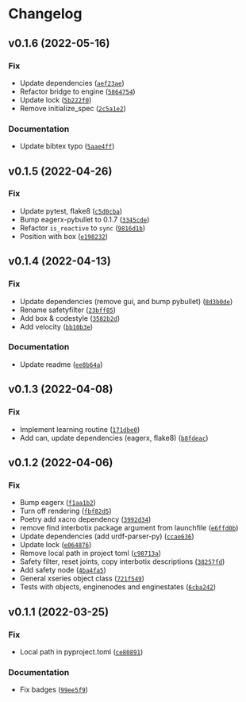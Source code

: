 # Changelog

<!--next-version-placeholder-->

## v0.1.6 (2022-05-16)
### Fix
* Update dependencies ([`aef23ae`](https://github.com/eager-dev/eagerx_interbotix/commit/aef23ae0a89427ca3fe77b12db91dca494f0d881))
* Refactor bridge to engine ([`5864754`](https://github.com/eager-dev/eagerx_interbotix/commit/586475442aafdf33a2790f796a0eab8a455a4372))
* Update lock ([`5b222f0`](https://github.com/eager-dev/eagerx_interbotix/commit/5b222f0a82a72e0cc933c33b2caec668c83075f0))
* Remove initialize_spec ([`2c5a1e2`](https://github.com/eager-dev/eagerx_interbotix/commit/2c5a1e274b185b7a52352bdd4ea64e357b274cd1))

### Documentation
* Update  bibtex typo ([`5aae4ff`](https://github.com/eager-dev/eagerx_interbotix/commit/5aae4ff22a41d4cfd49e7ae04a9596c00829c850))

## v0.1.5 (2022-04-26)
### Fix
* Update pytest, flake8 ([`c5d0cba`](https://github.com/eager-dev/eagerx_interbotix/commit/c5d0cba010570e27f84086dc000fe44e562c2912))
* Bump eagerx-pybullet to 0.1.7 ([`3345cde`](https://github.com/eager-dev/eagerx_interbotix/commit/3345cde06c03aa75c5d4e67a405147b2b7b7bda2))
* Refactor `is_reactive` to `sync` ([`9816d1b`](https://github.com/eager-dev/eagerx_interbotix/commit/9816d1bcad821893abca168abc92a6c860a7af8d))
* Position with box ([`e198232`](https://github.com/eager-dev/eagerx_interbotix/commit/e198232f8b7b7449c5d2887dc45ae0238f5e1911))

## v0.1.4 (2022-04-13)
### Fix
* Update dependencies (remove gui, and bump pybullet) ([`8d3b0de`](https://github.com/eager-dev/eagerx_interbotix/commit/8d3b0deabc3e94e4792c60756e46592fb5b49471))
* Rename safetyfilter ([`23bff85`](https://github.com/eager-dev/eagerx_interbotix/commit/23bff85fb2f65d82999d7ebcd4edae5f4a168577))
* Add box & codestyle ([`3582b2d`](https://github.com/eager-dev/eagerx_interbotix/commit/3582b2d5e4858329aa588efa6df8f3df7fbe8fdd))
* Add velocity ([`bb10b3e`](https://github.com/eager-dev/eagerx_interbotix/commit/bb10b3e161dd1df859609cae152059349105f265))

### Documentation
* Update readme ([`ee8b64a`](https://github.com/eager-dev/eagerx_interbotix/commit/ee8b64a37ab559e23f940ba881bc8ef32d8964e2))

## v0.1.3 (2022-04-08)
### Fix
* Implement learning routine ([`171dbe0`](https://github.com/eager-dev/eagerx_interbotix/commit/171dbe0e70225359a744346270b1ac6841def9f1))
* Add can, update dependencies (eagerx, flake8) ([`b8fdeac`](https://github.com/eager-dev/eagerx_interbotix/commit/b8fdeac69d9d2ca6673f6c76ecbac1eaf67e7861))

## v0.1.2 (2022-04-06)
### Fix
* Bump eagerx ([`f1aa1b2`](https://github.com/eager-dev/eagerx_interbotix/commit/f1aa1b28ace77a0f669d917cc83918cfa2462936))
* Turn off rendering ([`fbf82d5`](https://github.com/eager-dev/eagerx_interbotix/commit/fbf82d56a6774519f70bcc3eb854465f1becbd10))
* Poetry add xacro dependency ([`3992d34`](https://github.com/eager-dev/eagerx_interbotix/commit/3992d34e77396bedb45ab461363c4f30c7083893))
*  remove find interbotix package argument from launchfile ([`e6ffd0b`](https://github.com/eager-dev/eagerx_interbotix/commit/e6ffd0bbc0fdd666d1e617d835e2b2cd398ac365))
* Update dependencies (add urdf-parser-py) ([`ccae636`](https://github.com/eager-dev/eagerx_interbotix/commit/ccae636be67190bf8db5f6d67d37804cbae018b4))
* Update lock ([`e064876`](https://github.com/eager-dev/eagerx_interbotix/commit/e0648763921146d3ce7ce7ea8c4455c0638c190e))
* Remove local path in project toml ([`c98713a`](https://github.com/eager-dev/eagerx_interbotix/commit/c98713ad97b1857289dd9baf6ff51489e3b1d565))
* Safety filter, reset joints, copy interbotix descriptions ([`38257fd`](https://github.com/eager-dev/eagerx_interbotix/commit/38257fde3ea6e9d1fe66e8dd7739c1dd68916617))
* Add safety node ([`4ba4fa5`](https://github.com/eager-dev/eagerx_interbotix/commit/4ba4fa586d877915824b21644b794276a5fe6f0e))
* General xseries object class ([`721f549`](https://github.com/eager-dev/eagerx_interbotix/commit/721f5492e56eec9f74f7f136854893d5bfc9ff36))
* Tests with objects, enginenodes and enginestates  ([`6cba242`](https://github.com/eager-dev/eagerx_interbotix/commit/6cba2426c4c131418c97bcf72498be9d85136fe2))

## v0.1.1 (2022-03-25)
### Fix
* Local path in pyproject.toml ([`ce80891`](https://github.com/eager-dev/eagerx_interbotix/commit/ce80891bfdc661c4e95eb4eb35ee62c719b2df1f))

### Documentation
* Fix badges ([`99ee5f9`](https://github.com/eager-dev/eagerx_interbotix/commit/99ee5f9b5f2e4ecbd4a2307804c14222e1a6b9d4))
